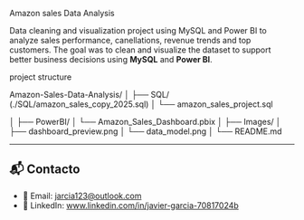 Amazon sales Data Analysis 

Data cleaning and visualization  project using MySQL and Power BI to analyze sales performance, canellations, revenue trends and top customers. 
The goal was to clean and visualize the dataset to support better business decisions using **MySQL** and **Power BI**.

project structure 

Amazon-Sales-Data-Analysis/
│
├── SQL/ (./SQL/amazon_sales_copy_2025.sql) 
│   └── amazon_sales_project.sql 
    
│
├── PowerBI/
│   └── Amazon_Sales_Dashboard.pbix
│
├── Images/
│   ├── dashboard_preview.png
│   └── data_model.png
│
└── README.md







---

## 📬 Contacto
- 📧 Email: jarcia123@outlook.com
- 💼 LinkedIn: www.linkedin.com/in/javier-garcia-70817024b

